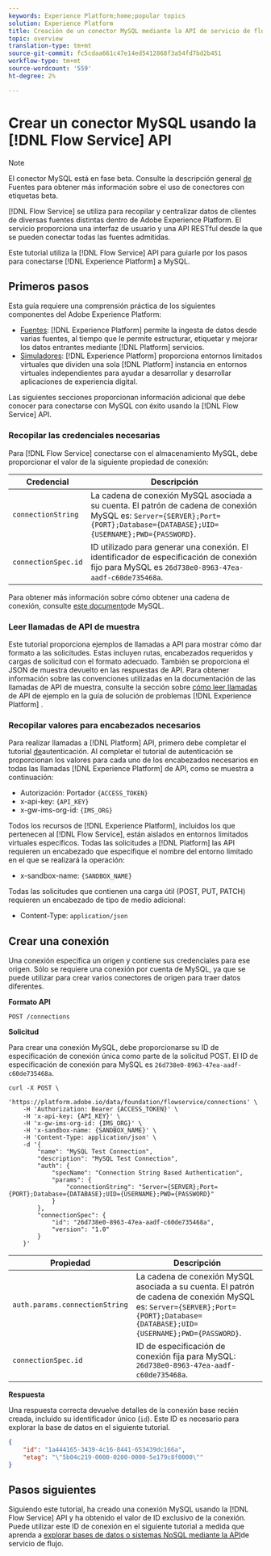 ```yaml
---
keywords: Experience Platform;home;popular topics
solution: Experience Platform
title: Creación de un conector MySQL mediante la API de servicio de flujo
topic: overview
translation-type: tm+mt
source-git-commit: fc5cdaa661c47e14ed5412868f3a54fd7bd2b451
workflow-type: tm+mt
source-wordcount: '559'
ht-degree: 2%

---
```



# Crear un conector MySQL usando la [!DNL Flow Service] API

>[!NOTE]
>El conector MySQL está en fase beta. Consulte la descripción general [de](../../../../home.md#terms-and-conditions) Fuentes para obtener más información sobre el uso de conectores con etiquetas beta.

[!DNL Flow Service] se utiliza para recopilar y centralizar datos de clientes de diversas fuentes distintas dentro de Adobe Experience Platform. El servicio proporciona una interfaz de usuario y una API RESTful desde la que se pueden conectar todas las fuentes admitidas.

Este tutorial utiliza la [!DNL Flow Service] API para guiarle por los pasos para conectarse [!DNL Experience Platform] a MySQL.

## Primeros pasos

Esta guía requiere una comprensión práctica de los siguientes componentes del Adobe Experience Platform:

* [Fuentes](../../../../home.md): [!DNL Experience Platform] permite la ingesta de datos desde varias fuentes, al tiempo que le permite estructurar, etiquetar y mejorar los datos entrantes mediante [!DNL Platform] servicios.
* [Simuladores](../../../../../sandboxes/home.md): [!DNL Experience Platform] proporciona entornos limitados virtuales que dividen una sola [!DNL Platform] instancia en entornos virtuales independientes para ayudar a desarrollar y desarrollar aplicaciones de experiencia digital.

Las siguientes secciones proporcionan información adicional que debe conocer para conectarse con MySQL con éxito usando la [!DNL Flow Service] API.

### Recopilar las credenciales necesarias

Para [!DNL Flow Service] conectarse con el almacenamiento MySQL, debe proporcionar el valor de la siguiente propiedad de conexión:

| Credencial | Descripción |
| ---------- | ----------- |
| `connectionString` | La cadena de conexión MySQL asociada a su cuenta. El patrón de cadena de conexión MySQL es: `Server={SERVER};Port={PORT};Database={DATABASE};UID={USERNAME};PWD={PASSWORD}`. |
| `connectionSpec.id` | ID utilizado para generar una conexión. El identificador de especificación de conexión fijo para MySQL es `26d738e0-8963-47ea-aadf-c60de735468a`. |

Para obtener más información sobre cómo obtener una cadena de conexión, consulte [este documento](https://dev.mysql.com/doc/connector-net/en/connector-net-connections-string.html)de MySQL.

### Leer llamadas de API de muestra

Este tutorial proporciona ejemplos de llamadas a API para mostrar cómo dar formato a las solicitudes. Estas incluyen rutas, encabezados requeridos y cargas de solicitud con el formato adecuado. También se proporciona el JSON de muestra devuelto en las respuestas de API. Para obtener información sobre las convenciones utilizadas en la documentación de las llamadas de API de muestra, consulte la sección sobre [cómo leer llamadas](../../../../../landing/troubleshooting.md#how-do-i-format-an-api-request) de API de ejemplo en la guía de solución de problemas [!DNL Experience Platform] .

### Recopilar valores para encabezados necesarios

Para realizar llamadas a [!DNL Platform] API, primero debe completar el tutorial [de](../../../../../tutorials/authentication.md)autenticación. Al completar el tutorial de autenticación se proporcionan los valores para cada uno de los encabezados necesarios en todas las llamadas [!DNL Experience Platform] de API, como se muestra a continuación:

* Autorización: Portador `{ACCESS_TOKEN}`
* x-api-key: `{API_KEY}`
* x-gw-ims-org-id: `{IMS_ORG}`

Todos los recursos de [!DNL Experience Platform], incluidos los que pertenecen al [!DNL Flow Service], están aislados en entornos limitados virtuales específicos. Todas las solicitudes a [!DNL Platform] las API requieren un encabezado que especifique el nombre del entorno limitado en el que se realizará la operación:

* x-sandbox-name: `{SANDBOX_NAME}`

Todas las solicitudes que contienen una carga útil (POST, PUT, PATCH) requieren un encabezado de tipo de medio adicional:

* Content-Type: `application/json`

## Crear una conexión

Una conexión especifica un origen y contiene sus credenciales para ese origen. Sólo se requiere una conexión por cuenta de MySQL, ya que se puede utilizar para crear varios conectores de origen para traer datos diferentes.

**Formato API**

```http
POST /connections
```

**Solicitud**

Para crear una conexión MySQL, debe proporcionarse su ID de especificación de conexión única como parte de la solicitud POST. El ID de especificación de conexión para MySQL es `26d738e0-8963-47ea-aadf-c60de735468a`.

```shell
curl -X POST \
    'https://platform.adobe.io/data/foundation/flowservice/connections' \
    -H 'Authorization: Bearer {ACCESS_TOKEN}' \
    -H 'x-api-key: {API_KEY}' \
    -H 'x-gw-ims-org-id: {IMS_ORG}' \
    -H 'x-sandbox-name: {SANDBOX_NAME}' \
    -H 'Content-Type: application/json' \
    -d '{
        "name": "MySQL Test Connection",
        "description": "MySQL Test Connection",
        "auth": {
            "specName": "Connection String Based Authentication",
            "params": {
                "connectionString": "Server={SERVER};Port={PORT};Database={DATABASE};UID={USERNAME};PWD={PASSWORD}"
            }
        },
        "connectionSpec": {
            "id": "26d738e0-8963-47ea-aadf-c60de735468a",
            "version": "1.0"
        }
    }'
```

| Propiedad | Descripción |
| --------- | ----------- |
| `auth.params.connectionString` | La cadena de conexión MySQL asociada a su cuenta. El patrón de cadena de conexión MySQL es: `Server={SERVER};Port={PORT};Database={DATABASE};UID={USERNAME};PWD={PASSWORD}`. |
| `connectionSpec.id` | ID de especificación de conexión fija para MySQL: `26d738e0-8963-47ea-aadf-c60de735468a`. |

**Respuesta**

Una respuesta correcta devuelve detalles de la conexión base recién creada, incluido su identificador único (`id`). Este ID es necesario para explorar la base de datos en el siguiente tutorial.

```json
{
    "id": "1a444165-3439-4c16-8441-653439dc166a",
    "etag": "\"5b04c219-0000-0200-0000-5e179c8f0000\""
}
```

## Pasos siguientes

Siguiendo este tutorial, ha creado una conexión MySQL usando la [!DNL Flow Service] API y ha obtenido el valor de ID exclusivo de la conexión. Puede utilizar este ID de conexión en el siguiente tutorial a medida que aprenda a [explorar bases de datos o sistemas NoSQL mediante la API](../../explore/database-nosql.md)de servicio de flujo.